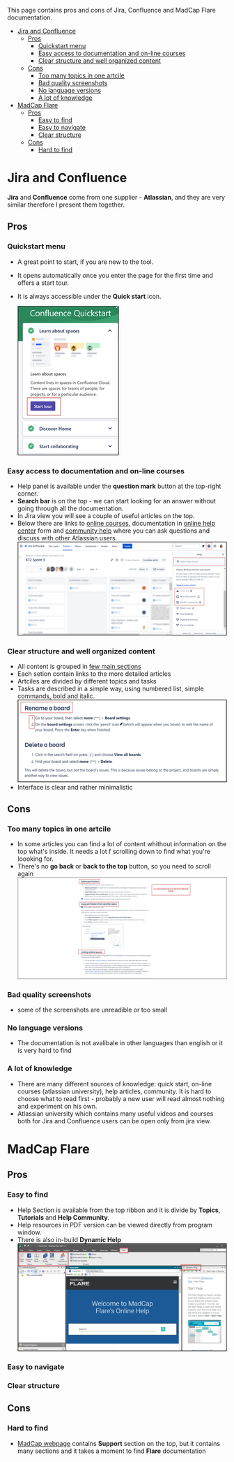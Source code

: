 <!-- Introduction -->
This page contains pros and cons of Jira, Confluence and MadCap Flare documentation.

- [Jira and Confluence](#jira-and-confluence)
  - [Pros](#pros)
    - [Quickstart menu](#quickstart-menu)
    - [Easy access to documentation and on-line courses](#easy-access-to-documentation-and-on-line-courses)
    - [Clear structure and well organized content](#clear-structure-and-well-organized-content)
  - [Cons](#cons)
    - [Too many topics in one artcile](#too-many-topics-in-one-artcile)
    - [Bad quality screenshots](#bad-quality-screenshots)
    - [No language versions](#no-language-versions)
    - [A lot of knowledge](#a-lot-of-knowledge)
- [MadCap Flare](#madcap-flare)
  - [Pros](#pros-1)
    - [Easy to find](#easy-to-find)
    - [Easy to navigate](#easy-to-navigate)
    - [Clear structure](#clear-structure)
  - [Cons](#cons-1)
    - [Hard to find](#hard-to-find)

# Jira and Confluence

**Jira** and **Confluence** come from one supplier - **Atlassian**, and they are very similar therefore I present them together.

## Pros

### Quickstart menu
* A great point to start, if you are new to the tool.  
* It opens automatically once you enter the page for the first time and offers a start tour.  
* It is always accessible under the **Quick start** icon. 
  
  ![4](4.png)

### Easy access to documentation and on-line courses

* Help panel is available under the **question mark** button at the top-right corner. 
* **Search bar** is on the top - we can start looking for an answer without going through all the documentation.
* In Jira view you will see a couple of useful articles on the top.
* Below there are links to [online courses](https://university.atlassian.com/student/path/871316), documentation in [online help center](https://support.atlassian.com/jira-software-cloud/resources/) form and [community help](https://community.atlassian.com/?tempId=eyJvaWRjX2NvbnNlbnRfbGFuZ3VhZ2VfdmVyc2lvbiI6IjIuMCIsIm9pZGNfY29uc2VudF9ncmFudGVkX2F0IjoxNjM3MjUxODU1NzE2fQ==) where you can ask questions and discuss with other Atlassian users.  
  ![2](2.png)
  
### Clear structure and well organized content

  * All content is grouped in [few main sections](https://support.atlassian.com/jira-software-cloud/resources/)
  * Each setion contain links to the more detailed articles
  * Artciles are divided by different topics and tasks
  * Tasks are described in a simple way, using numbered list, simple commands, bold and italic.   
  ![5](5.png)
  * Interface is clear and rather minimalistic

## Cons

### Too many topics in one artcile

* In some articles you can find a lot of content whithout information on the top what's inside. It needs a lot f scrolling down to find what you're loooking for. 
* There's no **go back** or **back to the top** button, so you need to scroll again  
  ![6](6.png)

### Bad quality screenshots

* some of the screenshots are unreadible or too small 

### No language versions

* The documentation is not avalibale in other languages than english or it is very hard to find

### A lot of knowledge

* There are many different sources of knowledge: quick start, on-line courses (atlassian university), help articles, community. It is hard to choose what to read first - probably a new user will read almost nothing and experiment on his own.
* Atlassian university which contains many useful videos and courses both for Jira and Confluence users can be open only from jira view.

# MadCap Flare

## Pros

### Easy to find

* Help Section is available from the top ribbon and it is divide by **Topics**, **Tutorials** and **Help Community**.
* Help resources in PDF version can be viewed directly from program window.
* There is also in-build **Dynamic Help**  
  ![7](7.png)

### Easy to navigate

### Clear structure

## Cons

### Hard to find

* [MadCap webpage](https://www.madcapsoftware.com/products/flare/?utm_source=Google&utm_medium=ad-google-search&utm_campaign=Brand&utm_content=Flare&gclid=CjwKCAiAs92MBhAXEiwAXTi251CJpwDWGA9jKoQngS5ZPtKfTmNJ_yqI1uj7zsStdBEgBt_QrYlC5hoCjaEQAvD_BwE) contains **Support** section on the top, but it contains many sections and it takes a moment to find **Flare** documentation




